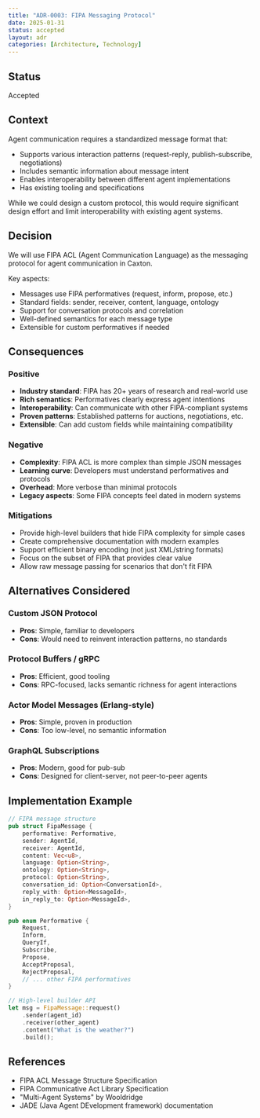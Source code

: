 ```yaml
---
title: "ADR-0003: FIPA Messaging Protocol"
date: 2025-01-31
status: accepted
layout: adr
categories: [Architecture, Technology]
---
```


## Status

Accepted

## Context

Agent communication requires a standardized message format that:

- Supports various interaction patterns (request-reply, publish-subscribe,
  negotiations)
- Includes semantic information about message intent
- Enables interoperability between different agent implementations
- Has existing tooling and specifications

While we could design a custom protocol, this would require significant design
effort and limit interoperability with existing agent systems.

## Decision

We will use FIPA ACL (Agent Communication Language) as the messaging protocol
for agent communication in Caxton.

Key aspects:

- Messages use FIPA performatives (request, inform, propose, etc.)
- Standard fields: sender, receiver, content, language, ontology
- Support for conversation protocols and correlation
- Well-defined semantics for each message type
- Extensible for custom performatives if needed

## Consequences

### Positive

- **Industry standard**: FIPA has 20+ years of research and real-world use
- **Rich semantics**: Performatives clearly express agent intentions
- **Interoperability**: Can communicate with other FIPA-compliant systems
- **Proven patterns**: Established patterns for auctions, negotiations, etc.
- **Extensible**: Can add custom fields while maintaining compatibility

### Negative

- **Complexity**: FIPA ACL is more complex than simple JSON messages
- **Learning curve**: Developers must understand performatives and protocols
- **Overhead**: More verbose than minimal protocols
- **Legacy aspects**: Some FIPA concepts feel dated in modern systems

### Mitigations

- Provide high-level builders that hide FIPA complexity for simple cases
- Create comprehensive documentation with modern examples
- Support efficient binary encoding (not just XML/string formats)
- Focus on the subset of FIPA that provides clear value
- Allow raw message passing for scenarios that don't fit FIPA

## Alternatives Considered

### Custom JSON Protocol

- **Pros**: Simple, familiar to developers
- **Cons**: Would need to reinvent interaction patterns, no standards

### Protocol Buffers / gRPC

- **Pros**: Efficient, good tooling
- **Cons**: RPC-focused, lacks semantic richness for agent interactions

### Actor Model Messages (Erlang-style)

- **Pros**: Simple, proven in production
- **Cons**: Too low-level, no semantic information

### GraphQL Subscriptions

- **Pros**: Modern, good for pub-sub
- **Cons**: Designed for client-server, not peer-to-peer agents

## Implementation Example

```rust
// FIPA message structure
pub struct FipaMessage {
    performative: Performative,
    sender: AgentId,
    receiver: AgentId,
    content: Vec<u8>,
    language: Option<String>,
    ontology: Option<String>,
    protocol: Option<String>,
    conversation_id: Option<ConversationId>,
    reply_with: Option<MessageId>,
    in_reply_to: Option<MessageId>,
}

pub enum Performative {
    Request,
    Inform,
    QueryIf,
    Subscribe,
    Propose,
    AcceptProposal,
    RejectProposal,
    // ... other FIPA performatives
}

// High-level builder API
let msg = FipaMessage::request()
    .sender(agent_id)
    .receiver(other_agent)
    .content("What is the weather?")
    .build();
```

## References

- FIPA ACL Message Structure Specification
- FIPA Communicative Act Library Specification
- "Multi-Agent Systems" by Wooldridge
- JADE (Java Agent DEvelopment framework) documentation

